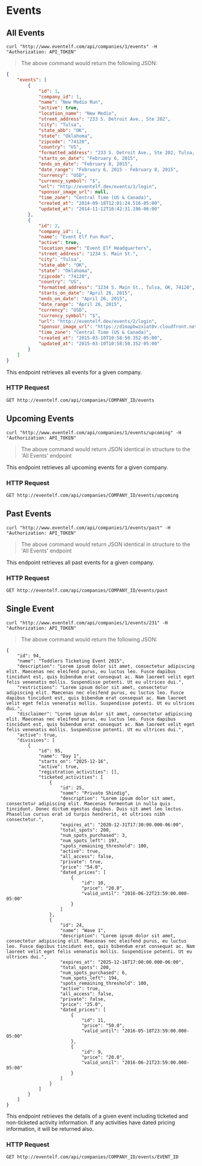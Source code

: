 # Events

## All Events

```shell
curl "http://www.eventelf.com/api/companies/1/events" -H "Authorization: API_TOKEN"
```

> The above command would return the following JSON:

```json
{
	"events": [
		{
			"id": 1,
			"company_id": 1,
			"name": "New Medio Run",
			"active": true,
			"location_name": "New Medio",
			"street_address": "233 S. Detroit Ave., Ste 202",
			"city": "Tulsa",
			"state_abb": "OK",
			"state": "Oklahoma",
			"zipcode": "74120",
			"country": "US",
			"formatted_address": "233 S. Detroit Ave., Ste 202, Tulsa, OK, 74120",
			"starts_on_date": "February 6, 2015",
			"ends_on_date": "February 8, 2015",
			"date_range": "February 6, 2015 - February 8, 2015",
			"currency": "USD",
			"currency_symbol": "$",
			"url": "http://eventelf.dev/events/1/login",
			"sponsor_image_url": null,
			"time_zone": "Central Time (US & Canada)",
			"created_at": "2014-09-18T12:01:24.516-05:00",
			"updated_at": "2014-11-12T10:42:31.196-06:00"
		},
		{
			"id": 2,
			"company_id": 1,
			"name": "Event Elf Fun Run",
			"active": true,
			"location_name": "Event Elf Headquarters",
			"street_address": "1234 S. Main St.",
			"city": "Tulsa",
			"state_abb": "OK",
			"state": "Oklahoma",
			"zipcode": "74120",
			"country": "US",
			"formatted_address": "1234 S. Main St., Tulsa, OK, 74120",
			"starts_on_date": "April 26, 2015",
			"ends_on_date": "April 26, 2015",
			"date_range": "April 26, 2015",
			"currency": "USD",
			"currency_symbol": "$",
			"url": "http://eventelf.dev/events/2/login",
			"sponsor_image_url": "https://d1mapbwzxiat0v.cloudfront.net/attachments/5459cfa9338e3560290cc22a29f252dd33a8e180/store/482d64cd2d71b7c71c8ee601bdd9e76ca840aacd04a5ef2b4fd2f733e50b/logo.jpg",
			"time_zone": "Central Time (US & Canada)",
			"created_at": "2015-03-10T10:58:50.352-05:00",
			"updated_at": "2015-03-10T10:58:50.352-05:00"
		}
	]
}
```

This endpoint retrieves all events for a given company.

### HTTP Request

`GET http://eventelf.com/api/companies/COMPANY_ID/events`

## Upcoming Events

```shell
curl "http://www.eventelf.com/api/companies/1/events/upcoming" -H "Authorization: API_TOKEN"
```

> The above command would return JSON identical in structure to the 'All Events' endpoint

This endpoint retrieves all upcoming events for a given company.

### HTTP Request

`GET http://eventelf.com/api/companies/COMPANY_ID/events/upcoming`

## Past Events

```shell
curl "http://www.eventelf.com/api/companies/1/events/past" -H "Authorization: API_TOKEN"
```

> The above command would return JSON identical in structure to the 'All Events' endpoint

This endpoint retrieves all past events for a given company.

### HTTP Request

`GET http://eventelf.com/api/companies/COMPANY_ID/events/past`

## Single Event

```shell
curl "http://www.eventelf.com/api/companies/1/events/231" -H "Authorization: API_TOKEN"
```

> The above command would return the following JSON:

```
{
	"id": 94,
	"name": "Toddlers Ticketing Event 2015",
	"description": "Lorem ipsum dolor sit amet, consectetur adipiscing elit. Maecenas nec eleifend purus, eu luctus leo. Fusce dapibus tincidunt est, quis bibendum erat consequat ac. Nam laoreet velit eget felis venenatis mollis. Suspendisse potenti. Ut eu ultrices dui.",
	"restrictions": "Lorem ipsum dolor sit amet, consectetur adipiscing elit. Maecenas nec eleifend purus, eu luctus leo. Fusce dapibus tincidunt est, quis bibendum erat consequat ac. Nam laoreet velit eget felis venenatis mollis. Suspendisse potenti. Ut eu ultrices dui.",
	"disclaimer": "Lorem ipsum dolor sit amet, consectetur adipiscing elit. Maecenas nec eleifend purus, eu luctus leo. Fusce dapibus tincidunt est, quis bibendum erat consequat ac. Nam laoreet velit eget felis venenatis mollis. Suspendisse potenti. Ut eu ultrices dui.",
	"active": true,
	"divisions": [
		{
			"id": 95,
			"name": "Day 1",
			"starts_on": "2025-12-16",
			"active": true,
			"registration_activities": [],
			"ticketed_activities": [
				{
					"id": 25,
					"name": "Private Shindig",
					"description": "Lorem ipsum dolor sit amet, consectetur adipiscing elit. Maecenas fermentum in nulla quis tincidunt. Donec dictum egestas dapibus. Duis sit amet leo lectus. Phasellus cursus erat id turpis hendrerit, et ultrices nibh consectetur.",
					"expires_at": "2020-12-31T17:30:00.000-06:00",
					"total_spots": 200,
					"num_spots_purchased": 3,
					"num_spots_left": 197,
					"spots_remaining_threshold": 100,
					"active": true,
					"all_access": false,
					"private": true,
					"price": "54.0",
					"dated_prices": [
						{
							"id": 10,
							"price": "20.0",
							"valid_until": "2016-06-22T23:59:00.000-05:00"
						}
					]
				},
				{
					"id": 24,
					"name": "Wave 1",
					"description": "Lorem ipsum dolor sit amet, consectetur adipiscing elit. Maecenas nec eleifend purus, eu luctus leo. Fusce dapibus tincidunt est, quis bibendum erat consequat ac. Nam laoreet velit eget felis venenatis mollis. Suspendisse potenti. Ut eu ultrices dui.",
					"expires_at": "2025-12-16T17:00:00.000-06:00",
					"total_spots": 200,
					"num_spots_purchased": 6,
					"num_spots_left": 194,
					"spots_remaining_threshold": 100,
					"active": true,
					"all_access": false,
					"private": false,
					"price": "25.0",
					"dated_prices": [
						{
							"id": 11,
							"price": "50.0",
							"valid_until": "2016-05-18T23:59:00.000-05:00"
						},
						{
							"id": 9,
							"price": "20.0",
							"valid_until": "2016-06-21T23:59:00.000-05:00"
						}
					]
				}
			]
		}
	]
}
```

This endpoint retrieves the details of a given event including ticketed and non-ticketed activity information. If any activities have dated pricing information, it will be returned also.

### HTTP Request

`GET http://eventelf.com/api/companies/COMPANY_ID/events/EVENT_ID`